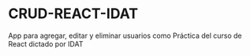 # CRUD-REACT-IDAT
App para agregar, editar y eliminar usuarios como Práctica del curso de React dictado por IDAT
